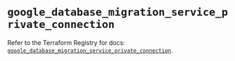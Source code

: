 # `google_database_migration_service_private_connection`

Refer to the Terraform Registry for docs: [`google_database_migration_service_private_connection`](https://registry.terraform.io/providers/hashicorp/google-beta/6.36.0/docs/resources/google_database_migration_service_private_connection).

